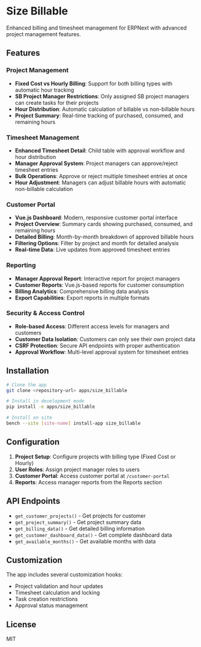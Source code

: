 # Size Billable

Enhanced billing and timesheet management for ERPNext with advanced project management features.

## Features

### Project Management
- **Fixed Cost vs Hourly Billing**: Support for both billing types with automatic hour tracking
- **SB Project Manager Restrictions**: Only assigned SB project managers can create tasks for their projects
- **Hour Distribution**: Automatic calculation of billable vs non-billable hours
- **Project Summary**: Real-time tracking of purchased, consumed, and remaining hours

### Timesheet Management
- **Enhanced Timesheet Detail**: Child table with approval workflow and hour distribution
- **Manager Approval System**: Project managers can approve/reject timesheet entries
- **Bulk Operations**: Approve or reject multiple timesheet entries at once
- **Hour Adjustment**: Managers can adjust billable hours with automatic non-billable calculation

### Customer Portal
- **Vue.js Dashboard**: Modern, responsive customer portal interface
- **Project Overview**: Summary cards showing purchased, consumed, and remaining hours
- **Detailed Billing**: Month-by-month breakdown of approved billable hours
- **Filtering Options**: Filter by project and month for detailed analysis
- **Real-time Data**: Live updates from approved timesheet entries

### Reporting
- **Manager Approval Report**: Interactive report for project managers
- **Customer Reports**: Vue.js-based reports for customer consumption
- **Billing Analytics**: Comprehensive billing data analysis
- **Export Capabilities**: Export reports in multiple formats

### Security & Access Control
- **Role-based Access**: Different access levels for managers and customers
- **Customer Data Isolation**: Customers can only see their own project data
- **CSRF Protection**: Secure API endpoints with proper authentication
- **Approval Workflow**: Multi-level approval system for timesheet entries

## Installation

```bash
# Clone the app
git clone <repository-url> apps/size_billable

# Install in development mode
pip install -e apps/size_billable

# Install on site
bench --site [site-name] install-app size_billable
```

## Configuration

1. **Project Setup**: Configure projects with billing type (Fixed Cost or Hourly)
2. **User Roles**: Assign project manager roles to users
3. **Customer Portal**: Access customer portal at `/customer-portal`
4. **Reports**: Access manager reports from the Reports section

## API Endpoints

- `get_customer_projects()` - Get projects for customer
- `get_project_summary()` - Get project summary data
- `get_billing_data()` - Get detailed billing information
- `get_customer_dashboard_data()` - Get complete dashboard data
- `get_available_months()` - Get available months with data

## Customization

The app includes several customization hooks:
- Project validation and hour updates
- Timesheet calculation and locking
- Task creation restrictions
- Approval status management

## License

MIT
